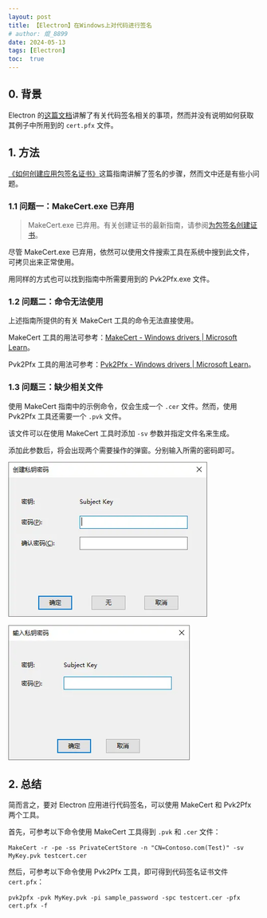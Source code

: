 ```yaml
---
layout: post
title: 【Electron】在Windows上对代码进行签名
# author: 焜_8899
date: 2024-05-13
tags: [Electron]
toc:  true
---
```


## 0. 背景

Electron 的[这篇文档](https://www.electronjs.org/zh/docs/latest/tutorial/%E6%89%93%E5%8C%85%E6%95%99%E7%A8%8B#%E9%87%8D%E8%A6%81%E6%8F%90%E7%A4%BA%E5%AF%B9%E4%BB%A3%E7%A0%81%E8%BF%9B%E8%A1%8C%E7%AD%BE%E5%90%8D)讲解了有关代码签名相关的事项，然而并没有说明如何获取其例子中所用到的 `cert.pfx` 文件。

## 1. 方法

[《如何创建应用包签名证书》](https://learn.microsoft.com/zh-cn/windows/win32/appxpkg/how-to-create-a-package-signing-certificate)这篇指南讲解了签名的步骤，然而文中还是有些小问题。

### 1.1 问题一：MakeCert.exe 已弃用

> MakeCert.exe 已弃用。有关创建证书的最新指南，请参阅[为包签名创建证书](https://learn.microsoft.com/zh-cn/windows/msix/package/create-certificate-package-signing)。

尽管 MakeCert.exe 已弃用，依然可以使用文件搜索工具在系统中搜到此文件，可拷贝出来正常使用。

用同样的方式也可以找到指南中所需要用到的 Pvk2Pfx.exe 文件。

### 1.2 问题二：命令无法使用

上述指南所提供的有关 MakeCert 工具的命令无法直接使用。

MakeCert 工具的用法可参考：[MakeCert - Windows drivers \| Microsoft Learn](https://learn.microsoft.com/zh-cn/windows-hardware/drivers/devtest/makecert)。

Pvk2Pfx 工具的用法可参考：[Pvk2Pfx - Windows drivers \| Microsoft Learn](https://learn.microsoft.com/zh-cn/windows-hardware/drivers/devtest/pvk2pfx)。

### 1.3 问题三：缺少相关文件

使用 MakeCert 指南中的示例命令，仅会生成一个 `.cer` 文件。然而，使用 Pvk2Pfx 工具还需要一个 `.pvk` 文件。

该文件可以在使用 MakeCert 工具时添加 `-sv` 参数并指定文件名来生成。

添加此参数后，将会出现两个需要操作的弹窗。分别输入所需的密码即可。

![创建私钥密码](/assets/images/illustrations/20240513/创建私钥密码.png)

![输入私钥密码](/assets/images/illustrations/20240513/输入私钥密码.png)

## 2. 总结

简而言之，要对 Electron 应用进行代码签名，可以使用 MakeCert 和 Pvk2Pfx 两个工具。

首先，可参考以下命令使用 MakeCert 工具得到 `.pvk` 和 `.cer` 文件：
```
MakeCert -r -pe -ss PrivateCertStore -n "CN=Contoso.com(Test)" -sv MyKey.pvk testcert.cer
```

然后，可参考以下命令使用 Pvk2Pfx 工具，即可得到代码签名证书文件 `cert.pfx`：
```
pvk2pfx -pvk MyKey.pvk -pi sample_password -spc testcert.cer -pfx cert.pfx -f
```
